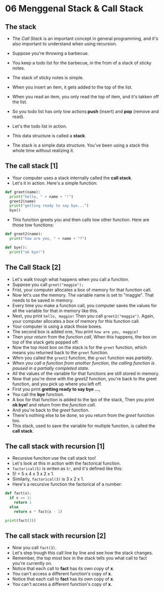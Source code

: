 # 06 Menggenal Stack & Call Stack

## The stack

- The _Call Stack_ is an important concept in general programming, and it's also important to understand when using recursion.
- Suppose you're throwing a barbecue.
- You keep a todo list for the barbecue, in the from of a stack of sticky notes.

- The stack of sticky notes is simple.
- When you insert an item, it gets added to the top of the list.
- When you read an item, you only read the top of item, and it's takken off the list.
- So you todo list has only tow actions:**push** (insert) and **pop** (remove and read).

- Let's the todo list in action.
- This data structure is called a **stack**.
- The stack is a simple data structure. You've been using a stack this whole time without realizing it.

## The call stack [1]

- Your computer uses a stack internally called the **call stack**.
- Let's it in action. Here's a simple function:

```python
def greet(name):
  print("hello, " + name + "!")
  greet2(name)
  print("getting ready to say bye...")
  bye()
```

- This function greets you and then calls tow other function. Here are those tow functions:

```python
def greet2(name):
  print("how are you, " + name + "?")

def bye():
  print("ok bye!")
```

## The Call Stack [2]

- Let's walk trough what happens when you call a function.
- Suppose you call `greet("maggie");`
- Frist, your computer allocates a box of memory for that function call.
- Now let's use the memory. The variable name is set to "maggie". That needs to be saved in memory.
- Every time you make a function call, you computer saves the values for all the variable for that in memory like this.
- Next, you print `hello, maggie!` Then you call `greet2("maggie")`. Again, your computer allocates a box of memory for this function call.
- Your computer is using a stack those boxes.
- The second box is added one, You print `how are you, maggie?`
- Then your *return* from the *function call*, When this happens, the box on top of the stack gets popped off.
- Now the top most box on the stack is for the `greet` function, which means you returned back to the `greet` function.
- Whrn you called the `greet2` function, the `greet` function was *partially*.
- *When you call a function from another function, the calling function is paused in a partially completed state.*
- All the values of the variable for that functions are still stored in memory.
- Now that you're done with the *greet2* function, you're back to the greet function, and you pick up where you left off.
- First you print **gretting ready to say bye ...**,
- You call the **bye** function.
- A box for that function is added to the tpo of the stack, Then you print **ok bye!** and return from the *function call*.
- And you're back to the *greet* function.
- There's nothing else to be done, so you return from the *greet* function too.
- This stack, used to save the variable for multiple function, is called the **call stack**.

## The call stack with recursion [1]

- Recursive funciton use the call stack too!
- Let's look at this in action with the factorical function.
- `factorical(5)` is writen as `5!`, and it's defined like this:
- 5! = 5 x 4 x 3 x 2 x 1.
- Similarly, `factorical(3)` is 3 x 2 x 1.
- Here's a recursive function the factorical of a number:

```python
def fact(x);
  if x == 1:
    return 1
  else 
    return x * fact(x - 1)

print(fact(3))
```

## The call stack with recursion [2]

- Now you call `fact(3)`.
- Let\'s step trough this call line by line and see how the stack changes.
- Remember, the top most box in the stack tells you what call to fact you\'re currently on.
- Notice that each call to **fact** has its own copy of **x**.
- You can't access a different function's copy of **x**.
- Notice that each call to **fact** has its own copy of **x**.
- You can't access a different function's copy of **x**.

